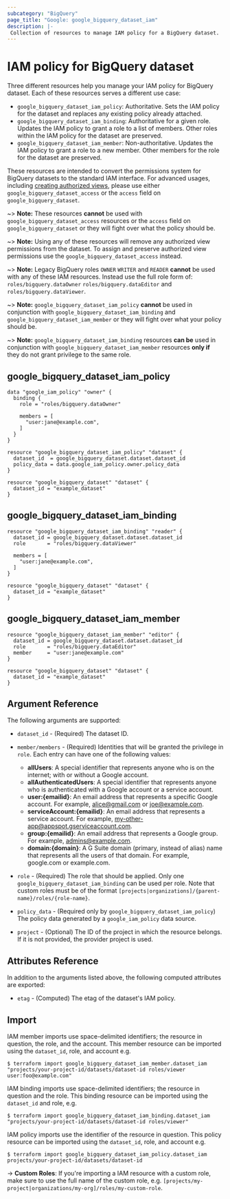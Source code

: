 ```yaml
---
subcategory: "BigQuery"
page_title: "Google: google_bigquery_dataset_iam"
description: |-
 Collection of resources to manage IAM policy for a BigQuery dataset.
---
```


# IAM policy for BigQuery dataset

Three different resources help you manage your IAM policy for BigQuery dataset. Each of these resources serves a different use case:

* `google_bigquery_dataset_iam_policy`: Authoritative. Sets the IAM policy for the dataset and replaces any existing policy already attached.
* `google_bigquery_dataset_iam_binding`: Authoritative for a given role. Updates the IAM policy to grant a role to a list of members. Other roles within the IAM policy for the dataset are preserved.
* `google_bigquery_dataset_iam_member`: Non-authoritative. Updates the IAM policy to grant a role to a new member. Other members for the role for the dataset are preserved.

These resources are intended to convert the permissions system for BigQuery datasets to the standard IAM interface. For advanced usages, including [creating authorized views](https://cloud.google.com/bigquery/docs/share-access-views), please use either `google_bigquery_dataset_access` or the `access` field on `google_bigquery_dataset`.

~> **Note:** These resources **cannot** be used with `google_bigquery_dataset_access` resources or the `access` field on `google_bigquery_dataset` or they will fight over what the policy should be.

~> **Note:** Using any of these resources will remove any authorized view permissions from the dataset. To assign and preserve authorized view permissions use the `google_bigquery_dataset_access` instead.

~> **Note:** Legacy BigQuery roles `OWNER` `WRITER` and `READER` **cannot** be used with any of these IAM resources. Instead use the full role form of: `roles/bigquery.dataOwner` `roles/bigquery.dataEditor` and `roles/bigquery.dataViewer`.

~> **Note:** `google_bigquery_dataset_iam_policy` **cannot** be used in conjunction with `google_bigquery_dataset_iam_binding` and `google_bigquery_dataset_iam_member` or they will fight over what your policy should be.

~> **Note:** `google_bigquery_dataset_iam_binding` resources **can be** used in conjunction with `google_bigquery_dataset_iam_member` resources **only if** they do not grant privilege to the same role.

## google\_bigquery\_dataset\_iam\_policy

```hcl
data "google_iam_policy" "owner" {
  binding {
    role = "roles/bigquery.dataOwner"

    members = [
      "user:jane@example.com",
    ]
  }
}

resource "google_bigquery_dataset_iam_policy" "dataset" {
  dataset_id  = google_bigquery_dataset.dataset.dataset_id
  policy_data = data.google_iam_policy.owner.policy_data
}

resource "google_bigquery_dataset" "dataset" {
  dataset_id = "example_dataset"
}
```

## google\_bigquery\_dataset\_iam\_binding

```hcl
resource "google_bigquery_dataset_iam_binding" "reader" {
  dataset_id = google_bigquery_dataset.dataset.dataset_id
  role       = "roles/bigquery.dataViewer"

  members = [
    "user:jane@example.com",
  ]
}

resource "google_bigquery_dataset" "dataset" {
  dataset_id = "example_dataset"
}
```

## google\_bigquery\_dataset\_iam\_member

```hcl
resource "google_bigquery_dataset_iam_member" "editor" {
  dataset_id = google_bigquery_dataset.dataset.dataset_id
  role       = "roles/bigquery.dataEditor"
  member     = "user:jane@example.com"
}

resource "google_bigquery_dataset" "dataset" {
  dataset_id = "example_dataset"
}
```

## Argument Reference

The following arguments are supported:

* `dataset_id` - (Required) The dataset ID.

* `member/members` - (Required) Identities that will be granted the privilege in `role`.
  Each entry can have one of the following values:
  * **allUsers**: A special identifier that represents anyone who is on the internet; with or without a Google account.
  * **allAuthenticatedUsers**: A special identifier that represents anyone who is authenticated with a Google account or a service account.
  * **user:{emailid}**: An email address that represents a specific Google account. For example, alice@gmail.com or joe@example.com.
  * **serviceAccount:{emailid}**: An email address that represents a service account. For example, my-other-app@appspot.gserviceaccount.com.
  * **group:{emailid}**: An email address that represents a Google group. For example, admins@example.com.
  * **domain:{domain}**: A G Suite domain (primary, instead of alias) name that represents all the users of that domain. For example, google.com or example.com.

* `role` - (Required) The role that should be applied. Only one
    `google_bigquery_dataset_iam_binding` can be used per role. Note that custom roles must be of the format
    `[projects|organizations]/{parent-name}/roles/{role-name}`.

* `policy_data` - (Required only by `google_bigquery_dataset_iam_policy`) The policy data generated by
  a `google_iam_policy` data source.

* `project` - (Optional) The ID of the project in which the resource belongs.
    If it is not provided, the provider project is used.

## Attributes Reference

In addition to the arguments listed above, the following computed attributes are
exported:

* `etag` - (Computed) The etag of the dataset's IAM policy.

## Import

IAM member imports use space-delimited identifiers; the resource in question, the role, and the account.  This member resource can be imported using the `dataset_id`, role, and account e.g.

```
$ terraform import google_bigquery_dataset_iam_member.dataset_iam "projects/your-project-id/datasets/dataset-id roles/viewer user:foo@example.com"
```

IAM binding imports use space-delimited identifiers; the resource in question and the role.  This binding resource can be imported using the `dataset_id` and role, e.g.

```
$ terraform import google_bigquery_dataset_iam_binding.dataset_iam "projects/your-project-id/datasets/dataset-id roles/viewer"
```

IAM policy imports use the identifier of the resource in question.  This policy resource can be imported using the `dataset_id`, role, and account e.g.

```
$ terraform import google_bigquery_dataset_iam_policy.dataset_iam projects/your-project-id/datasets/dataset-id
```

-> **Custom Roles**: If you're importing a IAM resource with a custom role, make sure to use the
 full name of the custom role, e.g. `[projects/my-project|organizations/my-org]/roles/my-custom-role`.
